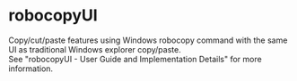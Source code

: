 # robocopyUI
Copy/cut/paste features using Windows robocopy command with the same UI as traditional Windows explorer copy/paste.  
See "robocopyUI - User Guide and Implementation Details" for more information.  
